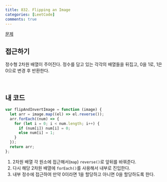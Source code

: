 ```yaml
---
title: 832. Flipping an Image
categories: [LeetCode]
comments: true
---
```


[문제](https://leetcode.com/problems/flipping-an-image/)

## 접근하기

정수형 2차원 배열이 주어진다. 정수를 담고 있는 각각의 배열들을 뒤집고, 0을 1로, 1은 0으로 변경 후 반환한다.

<br>

## 내 코드

```js
var flipAndInvertImage = function (image) {
  let arr = image.map((el) => el.reverse());
  arr.forEach((num) => {
    for (let i = 0; i < num.length; i++) {
      if (num[i]) num[i] = 0;
      else num[i] = 1;
    }
  });
  return arr;
};
```

1. 2차원 배열 각 원소에 접근해서(`map`) `reverse()`로 앞뒤를 바꿔준다.
2. 다시 해당 2차원 배열에 `forEach()`를 사용해서 내부로 진입한다.
3. 내부 정수에 접근하여 만약 0이라면 1을 할당하고 아니면 0을 할당하도록 한다.
